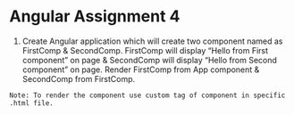 # Angular Assignment 4

1. Create Angular application which will create two component named as FirstComp &
SecondComp. FirstComp will display “Hello from First component” on page &
SecondComp will display “Hello from Second component” on page. Render FirstComp
from App component & SecondComp from FirstComp.

`Note: To render the component use custom tag of component in specific .html file. `